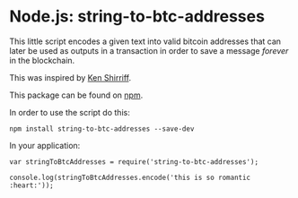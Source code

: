 Node.js: string-to-btc-addresses
==============================

This little script encodes a given text into valid bitcoin addresses that can later
be used as outputs in a transaction in order to save a message _forever_ in the blockchain.

This was inspired by [Ken Shirriff](http://www.righto.com/2014/02/ascii-bernanke-wikileaks-photographs.html). 


This package can be found on [npm](https://www.npmjs.org/package/string-to-btc-addresses).

In order to use the script do this:

```
npm install string-to-btc-addresses --save-dev
```


In your application:

```
var stringToBtcAddresses = require('string-to-btc-addresses');

console.log(stringToBtcAddresses.encode('this is so romantic :heart:'));
```